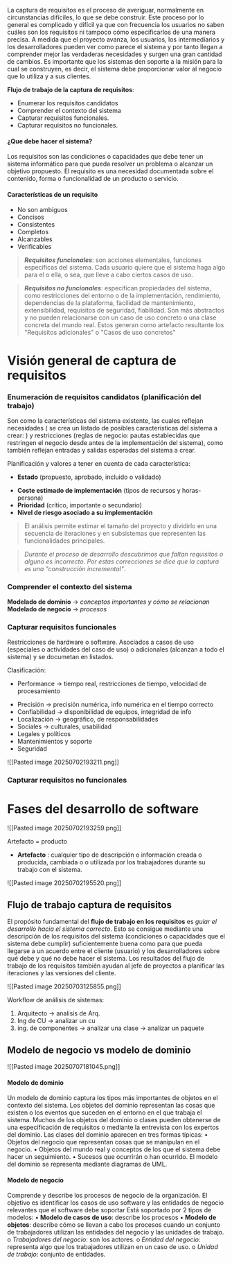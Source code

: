 La captura de requisitos es el proceso de averiguar, normalmente en circunstancias difíciles, lo que se debe construir. Este proceso por lo general es complicado y difícil ya que con frecuencia los usuarios no saben cuáles son los requisitos ni tampoco cómo especificarlos de una manera precisa. A medida que el proyecto avanza, los usuarios, los intermediarios y los desarrolladores pueden ver como parece el sistema y por tanto llegan a comprender mejor las verdaderas necesidades y surgen una gran cantidad de cambios.
Es importante que los sistemas den soporte a la misión para la cual se construyen, es decir, el sistema debe proporcionar valor al negocio que lo utiliza y a sus clientes.

**Flujo de trabajo de la captura de requisitos**:
* Enumerar los requisitos candidatos
* Comprender el contexto del sistema
* Capturar requisitos funcionales. 
* Capturar requisitos no funcionales. 

#### ¿Que debe hacer el sistema? 

Los requisitos son las condiciones o capacidades que debe tener un sistema informático para que pueda resolver un problema o alcanzar un objetivo propuesto. El requisito es una necesidad documentada sobre el contenido, forma o funcionalidad de un producto o servicio. 

#### Características de un requisito 

* No son ambiguos 
* Concisos
* Consistentes 
* Completos 
* Alcanzables 
* Verificables

 > ***Requisitos funcionales***: son acciones elementales, funciones especificas del sistema. Cada usuario quiere que el sistema haga algo para el o ella, o sea, que lleve a cabo ciertos casos de uso.  
 
 > ***Requisitos no funcionales***: especifican propiedades del sistema, como restricciones del entorno o de la implementación, rendimiento, dependencias de la plataforma, facilidad de mantenimiento, extensibilidad, requisitos de seguridad, fiabilidad. Son más abstractos y no pueden relacionarse con un caso de uso concreto o una clase concreta del mundo real. Estos generan como artefacto resultante los "Requisitos adicionales" o "Casos de uso concretos" 

# Visión general de captura de requisitos 
### Enumeración de requisitos candidatos (planificación del trabajo) 

Son como la características del sistema existente, las cuales reflejan necesidades ( se crea un listado de posibles características del sistema a crear: ) y restricciones (reglas de negocio: pautas establecidas que restringen el negocio desde antes de la implementación del sistema), como también reflejan entradas y salidas esperadas del sistema a crear. 

Planificación y valores a tener en cuenta de cada característica: 
* **Estado** (propuesto, aprobado, incluido o validado)
- **Coste estimado de implementación** (tipos de recursos y horas-persona)
- **Prioridad** (crítico, importante o secundario)
- **Nivel de riesgo asociado a su implementación** 

> El análisis permite estimar el tamaño del proyecto y dividirlo en una secuencia de iteraciones y en subsistemas que representen las funcionalidades principales. 

> *Durante el proceso de desarrollo descubrimos que faltan requisitos o alguno es incorrecto. Por estas correcciones se dice que la captura es una "construcción incremental"*. 

### Comprender el contexto del sistema

**Modelado de dominio** -> *conceptos importantes y cómo se relacionan* 
**Modelado de negocio** -> *procesos* 

### Capturar requisitos funcionales

Restricciones de hardware o software. Asociados a casos de uso (especiales o actividades del caso de uso) o adicionales (alcanzan a todo el sistema) y se documetan en listados. 

Clasificación: 

* Performance → tiempo real, restricciones de tiempo, velocidad de procesamiento
- Precisión → precisión numérica, info numérica en el tiempo correcto
- Confiabilidad → disponibilidad de equipos, integridad de info
- Localización → geográfico, de responsabilidades
- Sociales → culturales, usabilidad
- Legales y políticos
- Mantenimientos y soporte
- Seguridad

![[Pasted image 20250702193211.png]]

### Capturar requisitos no funcionales

# Fases del desarrollo de software

![[Pasted image 20250702193259.png]]

Artefacto = producto 

* **Artefacto** : cualquier tipo de descripción o información creada o producida, cambiada o o utilizada por los trabajadores durante su trabajo con el sistema. 

![[Pasted image 20250702195520.png]]

## Flujo de trabajo captura de requisitos

El propósito fundamental del **flujo de trabajo en los requisitos** es *guiar el desarrollo hacia el sistema correcto*. Esto se consigue mediante una descripción de los requisitos del sistema (condiciones o capacidades que el sistema debe cumplir) suficientemente buena como para que pueda llegarse a un acuerdo entre el cliente (usuario) y los desarrolladores sobre qué debe y qué no debe hacer el sistema. Los resultados del flujo de trabajo de los requisitos también ayudan al jefe de proyectos a planificar las iteraciones y las versiones del cliente.

![[Pasted image 20250703125855.png]]

Workflow de análisis de sistemas: 
1. Arquitecto -> analisis de Arq.
2. Ing de CU -> analizar un cu
3. ing. de componentes -> analizar una clase -> analizar un paquete 

## Modelo de negocio vs modelo de dominio 

![[Pasted image 20250707181045.png]]

#### Modelo de dominio

Un modelo de dominio captura los tipos más importantes de objetos en el contexto del sistema. Los objetos del dominio representan las cosas que existen o los eventos que suceden en el entorno en el que trabaja el sistema.
Muchos de los objetos del dominio o clases pueden obtenerse de una especificación de requisitos o mediante la entrevista con los expertos del dominio. Las clases del dominio aparecen en tres formas típicas:
• Objetos del negocio que representan cosas que se manipulan en el negocio.
• Objetos del mundo real y conceptos de los que el sistema debe hacer un seguimiento.
• Sucesos que ocurrirán o han ocurrido.
El modelo del dominio se representa mediante diagramas de UML.

#### Modelo de negocio

Comprende y describe los procesos de negocio de la organización. El objetivo es identificar los casos de uso software y las entidades de negocio relevantes que el software debe soportar
Está soportado por 2 tipos de modelos:
• **Modelo de casos de uso**: describe los procesos
• **Modelo de objetos**: describe cómo se llevan a cabo los procesos cuando un conjunto de trabajadores utilizan las entidades del negocio y las unidades de trabajo.
	o *Trabajadores del negocio*: son los actores.
	o *Entidad del negocio*: representa algo que los trabajadores utilizan en un caso de uso.
	o *Unidad de trabajo*: conjunto de entidades. 

